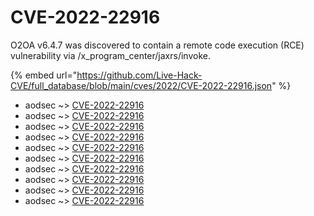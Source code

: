 # CVE-2022-22916

O2OA v6.4.7 was discovered to contain a remote code execution (RCE) vulnerability via /x_program_center/jaxrs/invoke.

{% embed url="https://github.com/Live-Hack-CVE/full_database/blob/main/cves/2022/CVE-2022-22916.json" %}


* aodsec ~> [CVE-2022-22916](https://www.alice-snow.ru/2022/database/cve-2022-22916/cve-2022-22916-aodsec)
* aodsec ~> [CVE-2022-22916](https://www.alice-snow.ru/2022/database/cve-2022-22916/cve-2022-22916-aodsec)
* aodsec ~> [CVE-2022-22916](https://www.alice-snow.ru/2022/database/cve-2022-22916/cve-2022-22916-aodsec)
* aodsec ~> [CVE-2022-22916](https://www.alice-snow.ru/2022/database/cve-2022-22916/cve-2022-22916-aodsec)
* aodsec ~> [CVE-2022-22916](https://www.alice-snow.ru/2022/database/cve-2022-22916/cve-2022-22916-aodsec)
* aodsec ~> [CVE-2022-22916](https://www.alice-snow.ru/2022/database/cve-2022-22916/cve-2022-22916-aodsec)
* aodsec ~> [CVE-2022-22916](https://www.alice-snow.ru/2022/database/cve-2022-22916/cve-2022-22916-aodsec)
* aodsec ~> [CVE-2022-22916](https://www.alice-snow.ru/2022/database/cve-2022-22916/cve-2022-22916-aodsec)
* aodsec ~> [CVE-2022-22916](https://www.alice-snow.ru/2022/database/cve-2022-22916/cve-2022-22916-aodsec)
* aodsec ~> [CVE-2022-22916](https://www.alice-snow.ru/2022/database/cve-2022-22916/cve-2022-22916-aodsec)